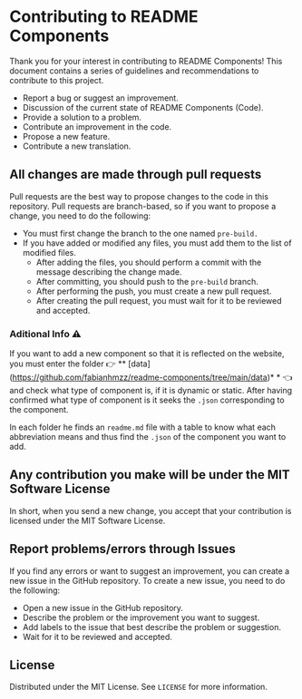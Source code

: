 # Contributing to README Components

Thank you for your interest in contributing to README Components! This document contains a series of guidelines and recommendations to contribute to this project.

- Report a bug or suggest an improvement.
- Discussion of the current state of README Components (Code).
- Provide a solution to a problem.
- Contribute an improvement in the code.
- Propose a new feature.
- Contribute a new translation.

## All changes are made through pull requests

Pull requests are the best way to propose changes to the code in this repository. Pull requests are branch-based, so if you want to propose a change, you need to do the following:

- You must first change the branch to the one named <code>pre-build.</code>
- If you have added or modified any files, you must add them to the list of modified files.
    - After adding the files, you should perform a commit with the message describing the change made.
    - After committing, you should push to the <code>pre-build</code> branch.
    - After performing the push, you must create a new pull request.
    - After creating the pull request, you must wait for it to be reviewed and accepted.

### Aditional Info ⚠

If you want to add a new component so that it is reflected on the website, you must enter the folder 👉 ** [data] (https://github.com/fabianhmzz/readme-components/tree/main/data)* * 👈 and check what type of component is, if it is dynamic or static. After having confirmed what type of component is it seeks the `.json` corresponding to the component.
 
  In each folder he finds an `readme.md` file with a table to know what each abbreviation means and thus find the `.json` of the component you want to add.

## Any contribution you make will be under the MIT Software License

In short, when you send a new change, you accept that your contribution is licensed under the MIT Software License.

## Report problems/errors through Issues

If you find any errors or want to suggest an improvement, you can create a new issue in the GitHub repository. To create a new issue, you need to do the following:

- Open a new issue in the GitHub repository.
- Describe the problem or the improvement you want to suggest.
- Add labels to the issue that best describe the problem or suggestion.
- Wait for it to be reviewed and accepted.

## License

Distributed under the MIT License. See `LICENSE` for more information.
